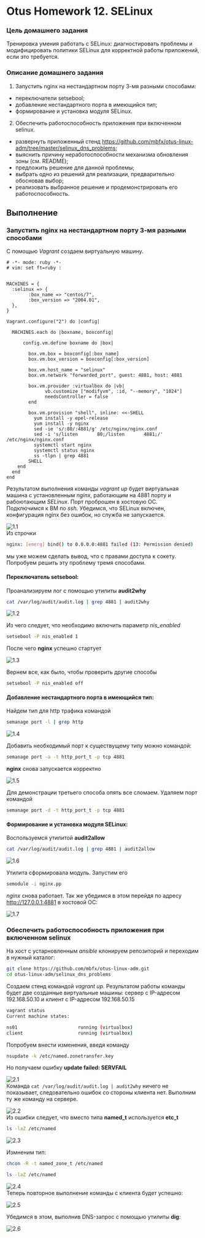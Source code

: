 # Otus Homework 12. SELinux
### Цель домашнего задания
Тренировка умения работать с SELinux: диагностировать проблемы и модифицировать политики SELinux для корректной работы приложений, если это требуется.
### Описание домашнего задания

1. Запустить nginx на нестандартном порту 3-мя разными способами:
- переключатели setsebool;
- добавление нестандартного порта в имеющийся тип;
- формирование и установка модуля SELinux.

2. Обеспечить работоспособность приложения при включенном selinux.
- развернуть приложенный стенд https://github.com/mbfx/otus-linux-adm/tree/master/selinux_dns_problems;
- выяснить причину неработоспособности механизма обновления зоны (см. README);
- предложить решение для данной проблемы;
- выбрать одно из решений для реализации, предварительно обосновав выбор;
- реализовать выбранное решение и продемонстрировать его работоспособность.

## Выполнение
### Запустить nginx на нестандартном порту 3-мя разными способами
С помощью *Vagrant* создаем виртуальную машину.
```
# -*- mode: ruby -*-
# vim: set ft=ruby :


MACHINES = {
  :selinux => {
        :box_name => "centos/7",
        :box_version => "2004.01",       
  },
}

Vagrant.configure("2") do |config|

  MACHINES.each do |boxname, boxconfig|

      config.vm.define boxname do |box|

        box.vm.box = boxconfig[:box_name]
        box.vm.box_version = boxconfig[:box_version]

        box.vm.host_name = "selinux"
        box.vm.network "forwarded_port", guest: 4881, host: 4881

        box.vm.provider :virtualbox do |vb|
              vb.customize ["modifyvm", :id, "--memory", "1024"]
              needsController = false
        end

        box.vm.provision "shell", inline: <<-SHELL
          yum install -y epel-release
          yum install -y nginx
          sed -ie 's/:80/:4881/g' /etc/nginx/nginx.conf
          sed -i 's/listen       80;/listen       4881;/' /etc/nginx/nginx.conf
          systemctl start nginx
          systemctl status nginx
          ss -tlpn | grep 4881
        SHELL
    end
  end
end
```

Результатом выполнения команды *vagrant up* будет виртуальная машина с установленным *nginx*, работающим на 4881 порту и рабоютающим *SELinux*. Порт проброшен в хостовую ОС.  
Подключимся к ВМ по *ssh*. Убедимся, что SELinux включен, конфигурация nginx без ошибок, но служба не запускается.

![1.1](1.1.jpg)  
Из строчки
```bash
nginx: [emerg] bind() to 0.0.0.0:4881 failed (13: Permission denied)
```
мы уже можем сделать вывод, что с правами доступа к сокету. Попробуем решить эту проблему тремя способами.
#### Переключатель setsebool:
Проанализируем лог с помощью утилиты **audit2why**  
```bash
cat /var/log/audit/audit.log | grep 4881 | audit2why
```
![1.2](1.2.jpg)  

Из чего следует, что необходимо включить параметр *nis_enabled*
```bash
setsebool -P nis_enabled 1
```
После чего **nginx** успешно стартует  

![1.3](1.3.jpg)  

Вернем все, как было, чтобы проверить другие способы  
```bash
setsebool -P nis_enabled off
```
#### Добавление нестандартного порта в имеющийся тип:

Найдем тип для http трафика командой
```bash
semanage port -l | grep http
```
![1.4](1.4.jpg)  

Добавить необходимый порт к существущему типу можно командой:
```bash
semanage port -a -t http_port_t -p tcp 4881
```
**nginx** снова запускается корректно  
  
![1.5](1.5.jpg)  

Для демонстрации третьего способа опять все сломаем. Удаляем порт командой
```bash
semanage port -d -t http_port_t -p tcp 4881
```
#### Формирование и установка модуля SELinux:
Воспользуемся утилитой **audit2allow**
```bash
cat /var/log/audit/audit.log | grep 4881 | audit2allow
```
![1.6](1.6.jpg)  

Утилита сформировала модуль. Запустим его 
```bash
semodule -i nginx.pp
```
*nginx* снова работает. Так же убедимся в этом перейдя по адресу http://127.0.0.1:4881 в хостовой ОС:  

![1.7](1.7.jpg)  

### Обеспечить работоспособность приложения при включенном selinux
На хост с устарновленным *ansible* клонируем репозиторий и переходим в нужный каталог:
```bash
git clone https://github.com/mbfx/otus-linux-adm.git
cd otus-linux-adm/selinux_dns_problems
```
Создаем стенд командой *vagrant up*. Результатом работы команды будет две созданные виртуальные машины: сервер с IP-адресом 192.168.50.10 и клиент с IP-адресом 192.168.50.15

```bash
vagrant status
Current machine states:

ns01                      running (virtualbox)
client                    running (virtualbox)
```
Попробуем внести изменения, введя команду
```bash
nsupdate -k /etc/named.zonetransfer.key
```
Но получаем ошибку **update failed: SERVFAIL**  
  
![2.1](2.1.jpg)  
Команда `cat /var/log/audit/audit.log | audit2why` ничего не показывает, следовательно ошибок со стороны клиента нет. Выполним ту же команду на сервере.  
  
![2.2](2.2.jpg)  
Из ошибки следует, что вместо типа **named_t** используется **etc_t**
```bash
ls -laZ /etc/named
```
![2.3](2.3.jpg)

Измненим тип:
```bash
chcon -R -t named_zone_t /etc/named

ls -laZ /etc/named
```
![2.4](2.4.jpg)  
Теперь повторное выполнение команды с клиента будет успешно:  
  
![2.5](2.5.jpg)  
  
Убедимся в этом, выполнив DNS-запрос с помощью утилиты **dig**:  
  
![2.6](2.6.jpg)  
